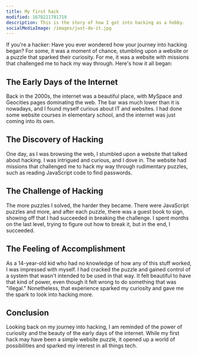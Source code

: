 ```yaml
---
title: My first hack
modified: 1678221781719
description: This is the story of how I got into hacking as a hobby.
socialMediaImage: /images/just-do-it.jpg
---
```


If you're a hacker: Have you ever wondered how your journey into hacking began?
For some, it was a moment of chance, stumbling upon a website or a puzzle that
sparked their curiosity. For me, it was a website with missions that challenged
me to hack my way through. Here's how it all began:

## The Early Days of the Internet

Back in the 2000s, the internet was a beautiful place, with MySpace and
Geocities pages dominating the web. The bar was much lower than it is nowadays,
and I found myself curious about IT and websites. I had done some website
courses in elementary school, and the internet was just coming into its own.

## The Discovery of Hacking

One day, as I was browsing the web, I stumbled upon a website that talked about
hacking. I was intrigued and curious, and I dove in. The website had missions
that challenged me to hack my way through rudimentary puzzles, such as reading
JavaScript code to find passwords.

## The Challenge of Hacking

The more puzzles I solved, the harder they became. There were JavaScript puzzles
and more, and after each puzzle, there was a guest book to sign, showing off
that I had succeeded in breaking the challenge. I spent months on the last
level, trying to figure out how to break it, but in the end, I succeeded.

## The Feeling of Accomplishment

As a 14-year-old kid who had no knowledge of how any of this stuff worked, I was
impressed with myself. I had cracked the puzzle and gained control of a system
that wasn't intended to be used in that way. It felt beautiful to have that kind
of power, even though it felt wrong to do something that was "illegal."
Nonetheless, that experience sparked my curiosity and gave me the spark to look
into hacking more.

## Conclusion

Looking back on my journey into hacking, I am reminded of the power of curiosity
and the beauty of the early days of the internet. While my first hack may have
been a simple website puzzle, it opened up a world of possibilities and sparked
my interest in all things tech.